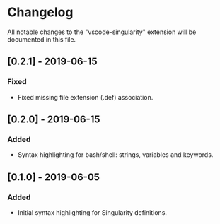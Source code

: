 # Changelog

All notable changes to the "vscode-singularity" extension will be documented in this file.

## [0.2.1] - 2019-06-15
### Fixed
- Fixed missing file extension (.def) association.

## [0.2.0] - 2019-06-15
### Added
- Syntax highlighting for bash/shell: strings, variables and keywords.

## [0.1.0] - 2019-06-05
### Added
- Initial syntax highlighting for Singularity definitions.